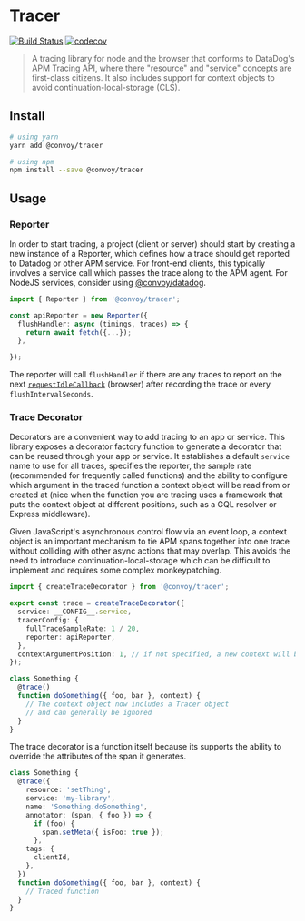 # Tracer

[![Build Status](https://img.shields.io/circleci/project/github/convoyinc/tracer/master.svg)](https://circleci.com/gh/convoyinc/workflows/tracer)
[![codecov](https://codecov.io/gh/convoyinc/tracer/branch/master/graph/badge.svg)](https://codecov.io/gh/convoyinc/tracer)

> A tracing library for node and the browser that conforms to DataDog's APM Tracing API,
> where there "resource" and "service" concepts are first-class citizens. It also includes
> support for context objects to avoid continuation-local-storage (CLS).

## Install

```sh
# using yarn
yarn add @convoy/tracer

# using npm
npm install --save @convoy/tracer
```

## Usage

### Reporter ###

In order to start tracing, a project (client or server) should
start by creating a new instance of a Reporter, which defines how a trace should
get reported to Datadog or other APM service. For front-end clients, this
typically involves a service call which passes the trace along to the APM agent.
For NodeJS services, consider using [@convoy/datadog](https://github.com/convoyinc/datadog).


```ts
import { Reporter } from '@convoy/tracer';

const apiReporter = new Reporter({
  flushHandler: async (timings, traces) => {
    return await fetch({...});
  },

});
```

The reporter will call `flushHandler` if there are any traces to report on the next [`requestIdleCallback`](https://developer.mozilla.org/en-US/docs/Web/API/Window/requestIdleCallback) (browser) after recording the trace or every `flushIntervalSeconds`.

### Trace Decorator ###
Decorators are a convenient way to add tracing to an app or service. This library exposes a decorator factory function to generate a decorator that can be reused through your app or service. It establishes a default `service` name to use for all traces, specifies the reporter, the sample rate (recommended for frequently called functions) and the ability to configure which argument in the traced function a context object will be read from or created at (nice when the function you are tracing uses a framework that puts the context object at different positions, such as a GQL resolver or Express middleware).

Given JavaScript's asynchronous control flow via an event loop, a context object is an important mechanism to tie APM spans together into one trace without colliding with other async actions that may overlap. This avoids the need to introduce continuation-local-storage which can be difficult to implement and requires some complex monkeypatching.

```ts
import { createTraceDecorator } from '@convoy/tracer';

export const trace = createTraceDecorator({
  service: __CONFIG__.service,
  tracerConfig: {
    fullTraceSampleRate: 1 / 20,
    reporter: apiReporter,
  },
  contextArgumentPosition: 1, // if not specified, a new context will be created
});

class Something {
  @trace()
  function doSomething({ foo, bar }, context) {
    // The context object now includes a Tracer object
    // and can generally be ignored
  }
}
```

The trace decorator is a function itself because its supports the ability to override the attributes of the span it generates.

```ts
class Something {
  @trace({
    resource: 'setThing',
    service: 'my-library',
    name: 'Something.doSomething',
    annotator: (span, { foo }) => {
      if (foo) {
        span.setMeta({ isFoo: true });
      },
    tags: {
      clientId,
    },
  })
  function doSomething({ foo, bar }, context) {
    // Traced function
  }
}
```
